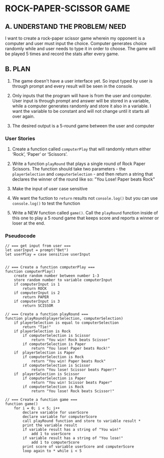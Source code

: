 # ROCK-PAPER-SCISSOR GAME

## A. UNDERSTAND THE PROBLEM/ NEED

I want to create a rock-paper scissor game wherein my opponent is a computer and user must input the choice. Computer generates choice randomly while and user needs to type it in order to choose. The game will be played 5 times and record the stats after every game.

## B. PLAN

1. The game doesn't have a user interface yet. So input typed by user is through prompt and every result will be seen in the console.

2. Only inputs that the program will have is from the user and computer. User input is through prompt and answer will be stored in a variable, while a computer generates randomly and store it also in a variable. I want the variable to be constant and will not change until it starts all over again.

3. The desired output is a 5-round game between the user and computer

### User Stories

1. Create a function called `computerPlay` that will randomly return either ‘Rock’, ‘Paper’ or ‘Scissors’.

2. Write a function `playRound` that plays a single round of Rock Paper Scissors. The function should take two parameters - the `playerSelection` and `computerSelection` - and then return a string that declares the winner of the round like so: "You Lose! Paper beats Rock"

3. Make the input of user case sensitive

4. We want the fuction to `return` results not `console.log()` but you can use `console.log()` to test the function

5. Write a NEW function called `game()`. Call the `playRound` function inside of this one to play a 5 round game that keeps score and reports a winner or loser at the end.

### Pseudocode

```javascipt
// === get input from user ===
let userInput = prompt("Bet")
let userPlay = case sensitive userInput


// === Create a function computerPlay ===
function computerPlay()
    create random number between number 1-3
    store random number to variable computerInput
    if computerInput is 1
        return ROCK 
    if computerInput is 2
        return PAPER
    if computerInput is 3
        return SCISSOR

// === Create a function playRound ===
function playRound(playerSelection, computerSelection)
    if playerSelection is equal to computerSelection
        return "Tie!"
    if playerSelection is Rock
        if computerSelection is Scissor
            return "You win! Rock beats Scissor"
        if computerSelection is Paper
            return "You lose! Paper beats Rock!"
    if  playerSelection is Paper 
        if computerSelection is Rock
            return "You win! Paper beats Rock"
        if computerSelection is Scissor
            return "You lose! Scissor beats Paper!"
    if  playerSelection is Scissor
        if computerSelection is Paper
            return "You win! Scissor beats Paper"
        if computerSelection is Rock
            return "You lose! Rock beats Scissor!"

// === Create a function game ===
function game() 
    for i = 0; i < 5; i++
        declare variable for userScore
        declare variable for computerScore
        call playRound function and store to variable result *
        print the variable result 
        if variable result has a string of "You win!"
            add 1 to userScore
        if variable result has a string of "You lose!"
            add 1 to computerScore
        print score of variable userScore and computerScore
        loop again to * while i < 5
```